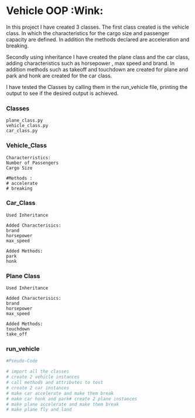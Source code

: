# Vehicle OOP :Wink:

In this project I have created 3 classes. The first class created
is the vehicle class. In which the characteristics for the cargo size and passenger
capacity are defined. In addition the methods declared are acceleration and breaking. 

Secondly using inheritance I have created the plane class and the car class, adding characteristics such as 
horsepower , max speed and brand. In addition methods such as takeoff and touchdown are created for plane and 
park and honk are created for the car class. 

I have tested the Classes by calling them in the run_vehicle file, printing 
the output to see if the desired output is achieved. 

### Classes
```
plane_class.py
vehicle_class.py 
car_class.py

```

### Vehicle_Class
```
Characterristics:
Number of Passengers
Cargo Size

#Methods :
# accelerate
# breaking
```

### Car_Class
```
Used Inheritance 

Added Characterisics:
brand
horsepower
max_speed

Added Methods:
park 
honk 
```

### Plane Class
```
Used Inheritance 

Added Characterisics:
brand
horsepower
max_speed

Added Methods:
touchdown
take_off
```

### run_vehicle
```Python
#Pseudo-Code

# import all the classes
# create 2 vehicle instances
# call methods and attributes to test
# create 2 car instances
# make car accelerate and make them break
# make car honk and park# create 2 plane instances 
# make plane accelerate and make them break
# make plane fly and land

```
